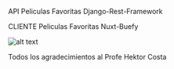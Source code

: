 API Peliculas Favoritas Django-Rest-Framework

CLIENTE Peliculas Favoritas Nuxt-Buefy


![alt text](https://i.ibb.co/KXtQL0k/peliculas.png)

Todos los agradecimientos al Profe Hektor Costa
